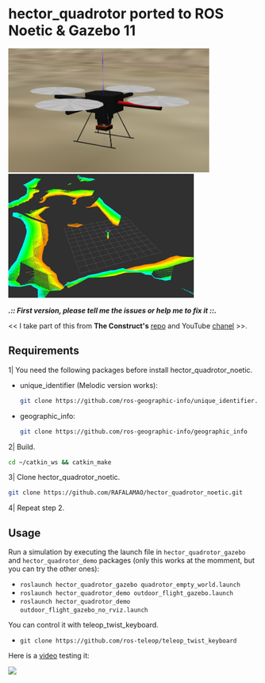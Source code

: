 # hector_quadrotor ported to ROS Noetic & Gazebo 11

<img src="imgs/dron_photo.png" height="250"/> <img src="imgs/dron_photo_rviz.png" height="250"/>

***.:: First version, please tell me the issues or help me to fix it ::.***

<< I take part of this from __The Construct's__ [repo](https://bitbucket.org/theconstructcore/hector_quadrotor_sim/src/master/) and YouTube [chanel](https://www.youtube.com/channel/UCt6Lag-vv25fTX3e11mVY1Q) >>.

## Requirements

1| You need the following packages before install hector_quadrotor_noetic.

* unique_identifier (Melodic version works):
    ```sh
    git clone https://github.com/ros-geographic-info/unique_identifier.git
    ```
* geographic_info:
    ```sh
    git clone https://github.com/ros-geographic-info/geographic_info
    ```

2| Build.
```sh
cd ~/catkin_ws && catkin_make
```

3| Clone hector_quadrotor_noetic.
```sh
git clone https://github.com/RAFALAMAO/hector_quadrotor_noetic.git
```

4| Repeat step 2.

## Usage

Run a simulation by executing the launch file in `hector_quadrotor_gazebo` and `hector_quadrotor_demo` packages (only this works at the momment, but you can try the other ones):

* `roslaunch hector_quadrotor_gazebo quadrotor_empty_world.launch`
* `roslaunch hector_quadrotor_demo outdoor_flight_gazebo.launch`
* `roslaunch hector_quadrotor_demo outdoor_flight_gazebo_no_rviz.launch`

You can control it with teleop_twist_keyboard.
* `git clone https://github.com/ros-teleop/teleop_twist_keyboard`

Here is a [video](https://www.youtube.com/watch?v=-2IWfZjqoNc) testing it:

<img src="imgs/gif.GIF"/>

